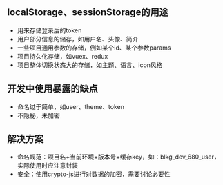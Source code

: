 ## localStorage、sessionStorage的用途
* 用来存储登录后的token
* 用户部分信息的储存，如用户名、头像、简介
* 一些项目通用参数的存储，例如某个id、某个参数params
* 项目持久化存储，如vuex、redux
* 项目整体切换状态大的存储，如主题、语言、icon风格


## 开发中使用暴露的缺点
* 命名过于简单，如user、theme、token
* 不隐秘，未加密

## 解决方案
* 命名规范：项目名+当前环境+版本号+缓存key，如：blkg_dev_680_user，实际使用时应注意封装
* 安全：使用crypto-js进行对数据的加密，需要讨论必要性
